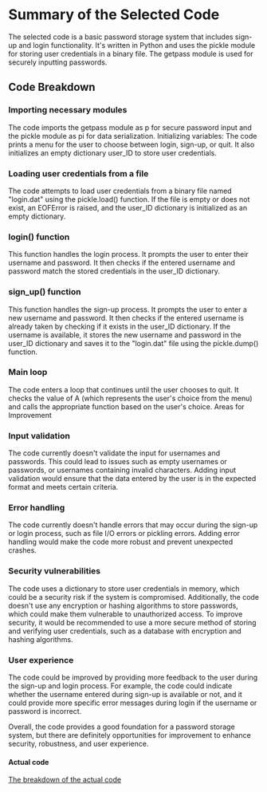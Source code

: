 # Summary of the Selected Code
The selected code is a basic password storage system that includes sign-up and login functionality. It's written in Python and uses the pickle module for storing user credentials in a binary file. The getpass module is used for securely inputting passwords.

## Code Breakdown

### Importing necessary modules
The code imports the getpass module as p for secure password input and the pickle module as pi for data serialization.
Initializing variables: The code prints a menu for the user to choose between login, sign-up, or quit. It also initializes an empty dictionary user_ID to store user credentials.

### Loading user credentials from a file 
The code attempts to load user credentials from a binary file named "login.dat" using the pickle.load() function. If the file is empty or does not exist, an EOFError is raised, and the user_ID dictionary is initialized as an empty dictionary.

### login() function 
This function handles the login process. It prompts the user to enter their username and password. It then checks if the entered username and password match the stored credentials in the user_ID dictionary.

### sign_up() function
This function handles the sign-up process. It prompts the user to enter a new username and password. It then checks if the entered username is already taken by checking if it exists in the user_ID dictionary. If the username is available, it stores the new username and password in the user_ID dictionary and saves it to the "login.dat" file using the pickle.dump() function.

### Main loop 
The code enters a loop that continues until the user chooses to quit. It checks the value of A (which represents the user's choice from the menu) and calls the appropriate function based on the user's choice.
Areas for Improvement

### Input validation
The code currently doesn't validate the input for usernames and passwords. This could lead to issues such as empty usernames or passwords, or usernames containing invalid characters. Adding input validation would ensure that the data entered by the user is in the expected format and meets certain criteria.

### Error handling 
The code currently doesn't handle errors that may occur during the sign-up or login process, such as file I/O errors or pickling errors. Adding error handling would make the code more robust and prevent unexpected crashes.

### Security vulnerabilities 
The code uses a dictionary to store user credentials in memory, which could be a security risk if the system is compromised. Additionally, the code doesn't use any encryption or hashing algorithms to store passwords, which could make them vulnerable to unauthorized access. To improve security, it would be recommended to use a more secure method of storing and verifying user credentials, such as a database with encryption and hashing algorithms.

### User experience
The code could be improved by providing more feedback to the user during the sign-up and login process. For example, the code could indicate whether the username entered during sign-up is available or not, and it could provide more specific error messages during login if the username or password is incorrect.


Overall, the code provides a good foundation for a password storage system, but there are definitely opportunities for improvement to enhance security, robustness, and user experience.

#### Actual code

[The breakdown of the actual code](test.md)